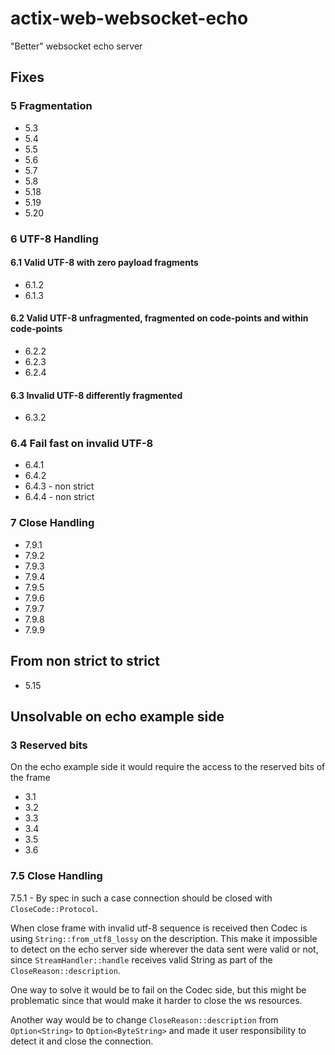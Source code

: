 # actix-web-websocket-echo

"Better" websocket echo server

## Fixes

### 5 Fragmentation

- 5.3
- 5.4
- 5.5
- 5.6
- 5.7
- 5.8
- 5.18
- 5.19
- 5.20

### 6 UTF-8 Handling

#### 6.1 Valid UTF-8 with zero payload fragments

- 6.1.2
- 6.1.3

#### 6.2 Valid UTF-8 unfragmented, fragmented on code-points and within code-points

- 6.2.2
- 6.2.3
- 6.2.4

#### 6.3 Invalid UTF-8 differently fragmented

- 6.3.2

### 6.4 Fail fast on invalid UTF-8

- 6.4.1
- 6.4.2
- 6.4.3 - non strict
- 6.4.4 - non strict

### 7 Close Handling

- 7.9.1
- 7.9.2
- 7.9.3
- 7.9.4
- 7.9.5
- 7.9.6
- 7.9.7
- 7.9.8
- 7.9.9

## From non strict to strict

- 5.15

## Unsolvable on echo example side

### 3 Reserved bits

On the echo example side it would require the access to the reserved bits of the frame

- 3.1
- 3.2
- 3.3
- 3.4
- 3.5
- 3.6

### 7.5 Close Handling

7.5.1 - By spec in such a case connection should be closed with `CloseCode::Protocol`.

When close frame with invalid utf-8 sequence is received then Codec is using `String::from_utf8_lossy` on the description. This make it impossible to detect on the echo server side wherever the data sent were valid or not, since `StreamHandler::handle` receives valid String as part of the `CloseReason::description`.

One way to solve it would be to fail on the Codec side, but this might be problematic since that would make it harder to close the ws resources.

Another way would be to change `CloseReason::description` from `Option<String>` to `Option<ByteString>` and made it user responsibility to detect it and close the connection.

